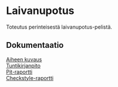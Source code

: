 # Laivanupotus
Toteutus perinteisestä laivanupotus-pelistä.
## Dokumentaatio
[Aiheen kuvaus](dokumentaatio/aiheenKuvausJaRakenne.md)  
[Tuntikirjanpito](dokumentaatio/tuntikirjanpito.md)  
[Pit-raportti](https://htmlpreview.github.io/?https://github.com/vaisanem/Laivanupotus/blob/master/dokumentaatio/pit/201702032057/index.html)  
[Checkstyle-raportti](https://htmlpreview.github.io/?https://github.com/vaisanem/Laivanupotus/blob/master/dokumentaatio/site/checkstyle.html)
